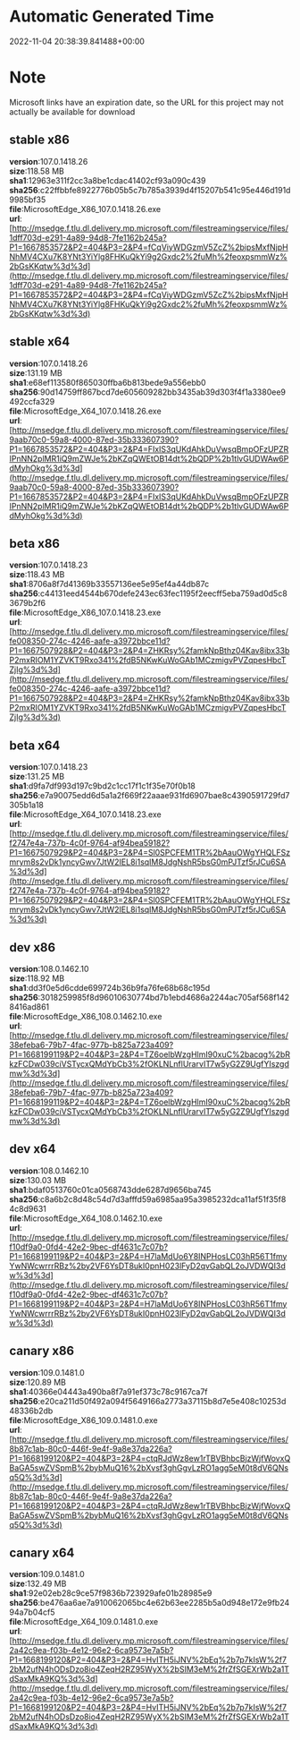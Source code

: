# Automatic Generated Time
2022-11-04 20:38:39.841488+00:00

# Note
Microsoft links have an expiration date, so the URL for this project may not actually be available for download

## stable x86
**version**:107.0.1418.26  
**size**:118.58 MB  
**sha1**:12963e311f2cc3a8be1cdac41402cf93a090c439  
**sha256**:c22ffbbfe8922776b05b5c7b785a3939d4f15207b541c95e446d191d9985bf35  
**file**:MicrosoftEdge_X86_107.0.1418.26.exe  
**url**:[http://msedge.f.tlu.dl.delivery.mp.microsoft.com/filestreamingservice/files/1dff703d-e291-4a89-94d8-7fe1162b245a?P1=1667853572&P2=404&P3=2&P4=fCqViyWDGzmV5ZcZ%2bipsMxfNjpHNhMV4CXu7K8YNt3YiYlg8FHKuQkYi9g2Gxdc2%2fuMh%2feoxpsmmWz%2bGsKKqtw%3d%3d](http://msedge.f.tlu.dl.delivery.mp.microsoft.com/filestreamingservice/files/1dff703d-e291-4a89-94d8-7fe1162b245a?P1=1667853572&P2=404&P3=2&P4=fCqViyWDGzmV5ZcZ%2bipsMxfNjpHNhMV4CXu7K8YNt3YiYlg8FHKuQkYi9g2Gxdc2%2fuMh%2feoxpsmmWz%2bGsKKqtw%3d%3d)  

## stable x64
**version**:107.0.1418.26  
**size**:131.19 MB  
**sha1**:e68ef113580f865030ffba6b813bede9a556ebb0  
**sha256**:90d14759ff867bcd7de605609282bb3435ab39d303f4f1a3380ee9492ccfa329  
**file**:MicrosoftEdge_X64_107.0.1418.26.exe  
**url**:[http://msedge.f.tlu.dl.delivery.mp.microsoft.com/filestreamingservice/files/9aab70c0-59a8-4000-87ed-35b333607390?P1=1667853572&P2=404&P3=2&P4=FIxIS3qUKdAhkDuVwsqBmpOFzUPZRIPnNN2plMR1iQ9mZWJe%2bKZqQWEtOB14dt%2bQDP%2b1tlvGUDWAw6PdMyhOkg%3d%3d](http://msedge.f.tlu.dl.delivery.mp.microsoft.com/filestreamingservice/files/9aab70c0-59a8-4000-87ed-35b333607390?P1=1667853572&P2=404&P3=2&P4=FIxIS3qUKdAhkDuVwsqBmpOFzUPZRIPnNN2plMR1iQ9mZWJe%2bKZqQWEtOB14dt%2bQDP%2b1tlvGUDWAw6PdMyhOkg%3d%3d)  

## beta x86
**version**:107.0.1418.23  
**size**:118.43 MB  
**sha1**:8706a8f7d41369b33557136ee5e95ef4a44db87c  
**sha256**:c44131eed4544b670defe243ec63fec1195f2eecff5eba759ad0d5c83679b2f6  
**file**:MicrosoftEdge_X86_107.0.1418.23.exe  
**url**:[http://msedge.f.tlu.dl.delivery.mp.microsoft.com/filestreamingservice/files/fe008350-274c-4246-aafe-a3972bbce11d?P1=1667507928&P2=404&P3=2&P4=ZHKRsy%2famkNpBthz04Kav8ibx33bP2mxRIOM1YZVKT9Rxo341%2fdB5NKwKuWoGAb1MCzmigvPVZqpesHbcTZjIg%3d%3d](http://msedge.f.tlu.dl.delivery.mp.microsoft.com/filestreamingservice/files/fe008350-274c-4246-aafe-a3972bbce11d?P1=1667507928&P2=404&P3=2&P4=ZHKRsy%2famkNpBthz04Kav8ibx33bP2mxRIOM1YZVKT9Rxo341%2fdB5NKwKuWoGAb1MCzmigvPVZqpesHbcTZjIg%3d%3d)  

## beta x64
**version**:107.0.1418.23  
**size**:131.25 MB  
**sha1**:d9fa7df993d197c9bd2c1cc17f1c1f35e70f0b18  
**sha256**:e7a90075edd6d5a1a2f669f22aaae931fd6907bae8c4390591729fd7305b1a18  
**file**:MicrosoftEdge_X64_107.0.1418.23.exe  
**url**:[http://msedge.f.tlu.dl.delivery.mp.microsoft.com/filestreamingservice/files/f2747e4a-737b-4c0f-9764-af94bea59182?P1=1667507929&P2=404&P3=2&P4=Sl0SPCFEM1TR%2bAauOWgYHQLFSzmrym8s2vDk1yncyGwv7JtW2IEL8i1sqIM8JdgNshR5bsG0mPJTzf5rJCu6SA%3d%3d](http://msedge.f.tlu.dl.delivery.mp.microsoft.com/filestreamingservice/files/f2747e4a-737b-4c0f-9764-af94bea59182?P1=1667507929&P2=404&P3=2&P4=Sl0SPCFEM1TR%2bAauOWgYHQLFSzmrym8s2vDk1yncyGwv7JtW2IEL8i1sqIM8JdgNshR5bsG0mPJTzf5rJCu6SA%3d%3d)  

## dev x86
**version**:108.0.1462.10  
**size**:118.92 MB  
**sha1**:dd3f0e5d6cdde699724b36b9fa76fe68b68c195d  
**sha256**:3018259985f8d96010630774bd7b1ebd4686a2244ac705af568f1428416ad861  
**file**:MicrosoftEdge_X86_108.0.1462.10.exe  
**url**:[http://msedge.f.tlu.dl.delivery.mp.microsoft.com/filestreamingservice/files/38efeba6-79b7-4fac-977b-b825a723a409?P1=1668199119&P2=404&P3=2&P4=TZ6oelbWzgHlmI90xuC%2bacqg%2bRkzFCDw039ciVSTycxQMdYbCb3%2fOKLNLnflUrarvIT7w5yG2Z9UgfYIszgdmw%3d%3d](http://msedge.f.tlu.dl.delivery.mp.microsoft.com/filestreamingservice/files/38efeba6-79b7-4fac-977b-b825a723a409?P1=1668199119&P2=404&P3=2&P4=TZ6oelbWzgHlmI90xuC%2bacqg%2bRkzFCDw039ciVSTycxQMdYbCb3%2fOKLNLnflUrarvIT7w5yG2Z9UgfYIszgdmw%3d%3d)  

## dev x64
**version**:108.0.1462.10  
**size**:130.03 MB  
**sha1**:bdaf0513760c01ca0568743dde6287d9656ba745  
**sha256**:c8a6b2c8d48c54d7d3afffd59a6985aa95a3985232dca11af51f35f84c8d9631  
**file**:MicrosoftEdge_X64_108.0.1462.10.exe  
**url**:[http://msedge.f.tlu.dl.delivery.mp.microsoft.com/filestreamingservice/files/f10df9a0-0fd4-42e2-9bec-df4631c7c07b?P1=1668199119&P2=404&P3=2&P4=H7laMdUo6Y8INPHosLC03hR56T1fmyYwNWcwrrrRBz%2by2VF6YsDT8ukI0pnH023lFyD2qvGabQL2oJVDWQI3dw%3d%3d](http://msedge.f.tlu.dl.delivery.mp.microsoft.com/filestreamingservice/files/f10df9a0-0fd4-42e2-9bec-df4631c7c07b?P1=1668199119&P2=404&P3=2&P4=H7laMdUo6Y8INPHosLC03hR56T1fmyYwNWcwrrrRBz%2by2VF6YsDT8ukI0pnH023lFyD2qvGabQL2oJVDWQI3dw%3d%3d)  

## canary x86
**version**:109.0.1481.0  
**size**:120.89 MB  
**sha1**:40366e04443a490ba8f7a91ef373c78c9167ca7f  
**sha256**:e20ca211d50f492a094f5649166a2773a37115b8d7e5e408c10253d48336b2db  
**file**:MicrosoftEdge_X86_109.0.1481.0.exe  
**url**:[http://msedge.f.tlu.dl.delivery.mp.microsoft.com/filestreamingservice/files/8b87c1ab-80c0-446f-9e4f-9a8e37da226a?P1=1668199120&P2=404&P3=2&P4=ctqRJdWz8ew1rTBVBhbcBjzWjfWovxQBaGA5swZVSpmB%2bybMuQ16%2bXvsf3ghGgvLzRO1agg5eM0t8dV6QNsq5Q%3d%3d](http://msedge.f.tlu.dl.delivery.mp.microsoft.com/filestreamingservice/files/8b87c1ab-80c0-446f-9e4f-9a8e37da226a?P1=1668199120&P2=404&P3=2&P4=ctqRJdWz8ew1rTBVBhbcBjzWjfWovxQBaGA5swZVSpmB%2bybMuQ16%2bXvsf3ghGgvLzRO1agg5eM0t8dV6QNsq5Q%3d%3d)  

## canary x64
**version**:109.0.1481.0  
**size**:132.49 MB  
**sha1**:92e02eb28c9ce57f9836b723929afe01b28985e9  
**sha256**:be476aa6ae7a910062065bc4e62b63ee2285b5a0d948e172e9fb2494a7b04cf5  
**file**:MicrosoftEdge_X64_109.0.1481.0.exe  
**url**:[http://msedge.f.tlu.dl.delivery.mp.microsoft.com/filestreamingservice/files/2a42c9ea-f03b-4e12-96e2-6ca9573e7a5b?P1=1668199120&P2=404&P3=2&P4=HvITH5iJNV%2bEq%2b7p7kIsW%2f72bM2ufN4hODsDzo8io4ZeqH2RZ95WyX%2bSIM3eM%2frZfSGEXrWb2a1TdSaxMkA9KQ%3d%3d](http://msedge.f.tlu.dl.delivery.mp.microsoft.com/filestreamingservice/files/2a42c9ea-f03b-4e12-96e2-6ca9573e7a5b?P1=1668199120&P2=404&P3=2&P4=HvITH5iJNV%2bEq%2b7p7kIsW%2f72bM2ufN4hODsDzo8io4ZeqH2RZ95WyX%2bSIM3eM%2frZfSGEXrWb2a1TdSaxMkA9KQ%3d%3d)  

